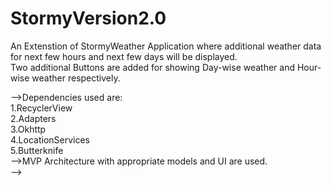 # StormyVersion2.0
An Extenstion of StormyWeather Application where additional weather data for next few hours and next few days will be displayed.  
Two additional Buttons are added for showing Day-wise weather and Hour-wise weather respectively.  

-->Dependencies used are:  
                        1.RecyclerView  
                        2.Adapters  
                        3.Okhttp  
                        4.LocationServices  
                        5.Butterknife  
-->MVP Architecture with appropriate models and UI are used.  
-->
